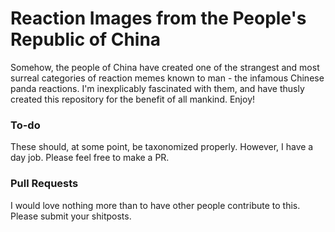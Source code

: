 # Reaction Images from the People's Republic of China
Somehow, the people of China have created one of the strangest and most surreal categories of reaction memes known to man - the infamous Chinese panda reactions. I'm inexplicably fascinated with them, and have thusly created this repository for the benefit of all mankind. Enjoy!

### To-do
These should, at some point, be taxonomized properly. However, I have a day job. Please feel free to make a PR.

### Pull Requests
I would love nothing more than to have other people contribute to this. Please submit your shitposts.